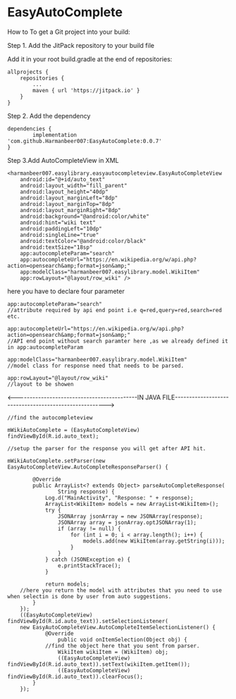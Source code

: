 # EasyAutoComplete
How to
To get a Git project into your build:

Step 1. Add the JitPack repository to your build file


Add it in your root build.gradle at the end of repositories:

	allprojects {
		repositories {
			...
			maven { url 'https://jitpack.io' }
		}
	}
Step 2. Add the dependency

	dependencies {
	        implementation 'com.github.Harmanbeer007:EasyAutoComplete:0.0.7'
	}
Step 3.Add AutoCompleteView in XML
	
	<harmanbeer007.easylibrary.easyautocompleteview.EasyAutoCompleteView
        android:id="@+id/auto_text"
        android:layout_width="fill_parent"
        android:layout_height="40dp"
        android:layout_marginLeft="8dp"
        android:layout_marginTop="8dp"
        android:layout_marginRight="8dp"
        android:background="@android:color/white"
        android:hint="wiki text"
        android:paddingLeft="10dp"
        android:singleLine="true"
        android:textColor="@android:color/black"
        android:textSize="18sp"
        app:autocompleteParam="search"
        app:autocompleteUrl="https://en.wikipedia.org/w/api.php?action=opensearch&amp;format=json&amp;"
        app:modelClass="harmanbeer007.easylibrary.model.WikiItem"
        app:rowLayout="@layout/row_wiki" />

here you have to declare four parameter
    
    app:autocompleteParam="search" 
    //attribute required by api end point i.e q=red,query=red,search=red etc.
    
    app:autocompleteUrl="https://en.wikipedia.org/w/api.php?action=opensearch&amp;format=json&amp;" 
    //API end point without search paramter here ,as we already defined it in app:autocompleteParam 
    
    app:modelClass="harmanbeer007.easylibrary.model.WikiItem"
    //model class for response need that needs to be parsed.
    
    app:rowLayout="@layout/row_wiki" 
    //layout to be showen

<-------------------------------------------IN JAVA FILE------------------------------------------------------>

	//find the autocompleteview
	
	mWikiAutoComplete = (EasyAutoCompleteView) findViewById(R.id.auto_text);
        
	//setup the parser for the response you will get after API hit.

	mWikiAutoComplete.setParser(new EasyAutoCompleteView.AutoCompleteResponseParser() {

            @Override
            public ArrayList<? extends Object> parseAutoCompleteResponse(
                    String response) {
                Log.d("MainActivity", "Response: " + response);
                ArrayList<WikiItem> models = new ArrayList<WikiItem>();
                try {
                    JSONArray jsonArray = new JSONArray(response);
                    JSONArray array = jsonArray.optJSONArray(1);
                    if (array != null) {
                        for (int i = 0; i < array.length(); i++) {
                            models.add(new WikiItem(array.getString(i)));
                        }
                    }
                } catch (JSONException e) {
                    e.printStackTrace();
                }

                return models;
		//here you return the model with attributes that you need to use when selectin is done by user from auto suggestions.
            }
        });
        ((EasyAutoCompleteView) findViewById(R.id.auto_text)).setSelectionListener(
 		new EasyAutoCompleteView.AutoCompleteItemSelectionListener() {
        		@Override
            		public void onItemSelection(Object obj) {
	    		//find the object here that you sent from parser.
                	WikiItem wikiItem = (WikiItem) obj;
                	((EasyAutoCompleteView) findViewById(R.id.auto_text)).setText(wikiItem.getItem());
                	((EasyAutoCompleteView) findViewById(R.id.auto_text)).clearFocus();
            }
        });
